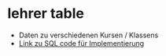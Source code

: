 # lehrer table 
- Daten zu verschiedenen Kursen / Klassens
- [Link zu SQL code für Implementierung](../../../../../code_resources/database_components_doc/tables/lehrer_table.sql)